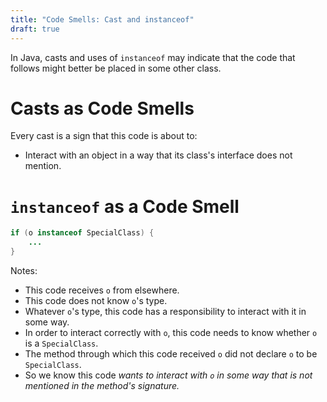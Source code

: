 ```yaml
---
title: "Code Smells: Cast and instanceof"
draft: true
---
```


In Java, casts and uses of `instanceof`
may indicate that the code that follows
might better be placed in some other class.
<!--more-->

# Casts as Code Smells

Every cast is a sign that this code is about to:

- Interact with an object in a way that its class's interface does not mention.

# `instanceof` as a Code Smell

```java
if (o instanceof SpecialClass) {
    ...
}
```

Notes:
- This code receives `o` from elsewhere.
- This code does not know `o`'s type.
- Whatever `o`'s type,
    this code has a responsibility
    to interact with it in some way.
- In order to interact correctly with `o`,
    this code needs to know whether `o` is a `SpecialClass`.
- The method through which this code received `o`
    did not declare `o` to be `SpecialClass`.
- So we know this code
    _wants to interact with `o`
    in some way
    that is not mentioned in the method's signature._
